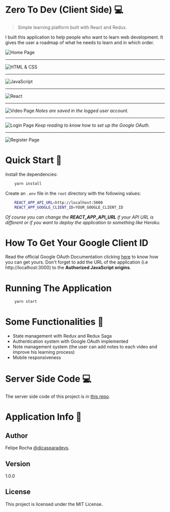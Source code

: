 # Zero To Dev (Client Side) 💻

> Simple learning platform built with React and Redux.

I built this application to help people who want to learn web development. It gives the user a roadmap of what he needs to learn and in which order.

![Home Page](https://imgur.com/7i4u3Xw.png)

---

![HTML & CSS](https://imgur.com/ltzwFPP.png)

---

![JavaScript](https://imgur.com/TRM1XK9.png)

---

![React](https://imgur.com/bkhTHp0.png)

---

![Video Page](https://imgur.com/iUHt61B.png)
_Notes are saved in the logged user account._

---

![Login Page](https://imgur.com/2sw14Ph.png)
_Keep reading to know how to set up the Google OAuth._

---

![Register Page](https://imgur.com/F5GODCU.png)

# Quick Start 🚀

Install the dependencies:

```bash
    yarn install
```

Create an `.env` file in the `root` directory with the following values:

```bash
    REACT_APP_API_URL=http://localhost:5000
    REACT_APP_GOOGLE_CLIENT_ID=YOUR_GOOGLE_CLIENT_ID
```

_Of course you can change the **REACT_APP_API_URL** if your API URL is different or if you want to deploy the application to something like Heroku._

# How To Get Your Google Client ID

Read the official Google OAuth Documentation clicking [here](https://developers.google.com/identity/one-tap/web/guides/get-google-api-clientid 'Google OAuth Documentation') to know how you can get yours. Don't forget to add the URL of the application (i.e http://localhost:3000) to the **Authorized JavaScript origins**.

# Running The Application

```bash
    yarn start
```

# Some Functionalities 📁

-   State management with Redux and Redux Saga
-   Authentication system with Google OAuth implemented
-   Note management system (the user can add notes to each video and improve his learning process)
-   Mobile responsiveness

# Server Side Code 💻

The server side code of this project is in [this repo](https://github.com/felipemotarocha/zero-to-dev-server 'Zero To Dev Server Side Repo').

# Application Info 📝

## Author

Felipe Rocha [@dicasparadevs](https://instagram.com/dicasparadevs 'dicasparadevs Instagram').

## Version

1.0.0

## License

This project is licensed under the MIT License.
